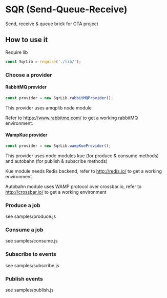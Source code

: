 # SQR (Send-Queue-Receive)

Send, receive & queue brick for CTA project

## How to use it

Require lib

````javascript
const SqrLib = require('./lib/');
````

### Choose a provider

#### RabbitMQ provider

````javascript
const provider = new SqrLib.rabbitMQProvider();
````
This provider uses amqplib node module

Refer to https://www.rabbitmq.com/ to get a working rabbitMQ environment.

#### WampKue provider

````javascript
const provider = new SqrLib.wampKueProvider();
````

This provider uses node modules kue (for produce & consume methods) and autobahn (for publish & subscribe methods)

Kue module needs Redis backend, refer to http://redis.io/ to get a working environment

Autobahn module uses WAMP protocol over crossbar.io, refer to http://crossbar.io/ to get a working environment
  
### Produce a job

see samples/produce.js

### Consume a job

see samples/consume.js

### Subscribe to events
                        
see samples/subscribe.js

### Publish events

see samples/publish.js